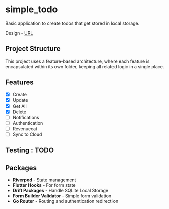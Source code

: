 # simple_todo

Basic application to create todos that get stored in local storage.

Design - [URL](https://www.figma.com/design/7FOTY5MyUNOnz7WlVunTpM/Todo-Mobile-App-(Community)-(Community)?node-id=1-2369&node-type=frame&t=g6crgyYjPvsdemla-0)

## Project Structure

This project uses a feature-based architecture, where each feature is encapsulated within its own folder, keeping all related logic in a single place.

## Features

* [X] Create
* [X] Update
* [X] Get All 
* [X] Delete
* [ ] Notifications
* [ ] Authentication  
* [ ] Revenuecat
* [ ] Sync to Cloud

## Testing : TODO

## Packages

* **Riverpod** - State management
* **Flutter Hooks** - For form state 
* **Drift Packages** - Handle SQLite Local Storage
* **Form Builder Validator** - Simple form validation
* **Go Router** - Routing and authentication redirection